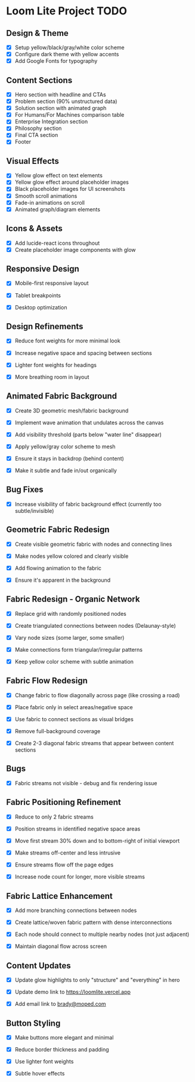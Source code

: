 # Loom Lite Project TODO

## Design & Theme
- [x] Setup yellow/black/gray/white color scheme
- [x] Configure dark theme with yellow accents
- [x] Add Google Fonts for typography

## Content Sections
- [x] Hero section with headline and CTAs
- [x] Problem section (90% unstructured data)
- [x] Solution section with animated graph
- [x] For Humans/For Machines comparison table
- [x] Enterprise Integration section
- [x] Philosophy section
- [x] Final CTA section
- [x] Footer

## Visual Effects
- [x] Yellow glow effect on text elements
- [x] Yellow glow effect around placeholder images
- [x] Black placeholder images for UI screenshots
- [x] Smooth scroll animations
- [x] Fade-in animations on scroll
- [x] Animated graph/diagram elements

## Icons & Assets
- [x] Add lucide-react icons throughout
- [x] Create placeholder image components with glow

## Responsive Design
- [x] Mobile-first responsive layout
- [x] Tablet breakpoints
- [x] Desktop optimization



## Design Refinements
- [x] Reduce font weights for more minimal look
- [x] Increase negative space and spacing between sections
- [x] Lighter font weights for headings
- [x] More breathing room in layout



## Animated Fabric Background
- [x] Create 3D geometric mesh/fabric background
- [x] Implement wave animation that undulates across the canvas
- [x] Add visibility threshold (parts below "water line" disappear)
- [x] Apply yellow/gray color scheme to mesh
- [x] Ensure it stays in backdrop (behind content)
- [x] Make it subtle and fade in/out organically



## Bug Fixes
- [x] Increase visibility of fabric background effect (currently too subtle/invisible)



## Geometric Fabric Redesign
- [x] Create visible geometric fabric with nodes and connecting lines
- [x] Make nodes yellow colored and clearly visible
- [x] Add flowing animation to the fabric
- [x] Ensure it's apparent in the background



## Fabric Redesign - Organic Network
- [x] Replace grid with randomly positioned nodes
- [x] Create triangulated connections between nodes (Delaunay-style)
- [x] Vary node sizes (some larger, some smaller)
- [x] Make connections form triangular/irregular patterns
- [x] Keep yellow color scheme with subtle animation



## Fabric Flow Redesign
- [x] Change fabric to flow diagonally across page (like crossing a road)
- [x] Place fabric only in select areas/negative space
- [x] Use fabric to connect sections as visual bridges
- [x] Remove full-background coverage
- [x] Create 2-3 diagonal fabric streams that appear between content sections



## Bugs
- [x] Fabric streams not visible - debug and fix rendering issue



## Fabric Positioning Refinement
- [x] Reduce to only 2 fabric streams
- [x] Position streams in identified negative space areas
- [x] Move first stream 30% down and to bottom-right of initial viewport
- [x] Make streams off-center and less intrusive
- [x] Ensure streams flow off the page edges
- [x] Increase node count for longer, more visible streams



## Fabric Lattice Enhancement
- [x] Add more branching connections between nodes
- [x] Create lattice/woven fabric pattern with dense interconnections
- [x] Each node should connect to multiple nearby nodes (not just adjacent)
- [x] Maintain diagonal flow across screen



## Content Updates
- [x] Update glow highlights to only "structure" and "everything" in hero
- [x] Update demo link to https://loomlite.vercel.app
- [x] Add email link to brady@moped.com



## Button Styling
- [x] Make buttons more elegant and minimal
- [x] Reduce border thickness and padding
- [x] Use lighter font weights
- [x] Subtle hover effects

